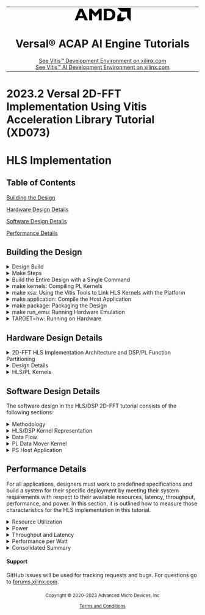 ﻿<table class="sphinxhide" width="100%">
 <tr width="100%">
    <td align="center"><img src="https://raw.githubusercontent.com/Xilinx/Image-Collateral/main/xilinx-logo.png" width="30%"/><h1>Versal® ACAP AI Engine Tutorials</h1>
    <a href="https://www.xilinx.com/products/design-tools/vitis.html">See Vitis™ Development Environment on xilinx.com</br></a>
    <a href="https://www.xilinx.com/products/design-tools/vitis/vitis-ai.html">See Vitis™ AI Development Environment on xilinx.com</a>
    </td>
 </tr>
</table>

# 2023.2 Versal 2D-FFT Implementation Using Vitis Acceleration Library Tutorial (XD073)

# HLS Implementation

## Table of Contents

[Building the Design](#Building-the-Design)

[Hardware Design Details](#Hardware-Design-Details)

[Software Design Details](#Software-Design-Details)

[Performance Details](#Performance-Details)

## Building the Design

<details>
<summary>Design Build</summary>

### Design Build

In this section, you build and run the 2D-FFT design using the HLS/DSP implementation. You compile and integrate the HLS/DSP design into a larger system design (including the PL kernels and PS host application).

At the end of this section, the design flow generates a new directory (called `build/`). Underneath are subdirectories named `(cint16_dsns-cfloat_dsns)/fft2d_$(MAT_ROWS)x$(MAT_COLS)/x$(FFT_2D_INSTS)/`, depending on the value of the datatype `${FFT_2D_DT}`, the values of the matrix dimensions (`${MAT_ROWS}`, `${MAT_COLS}`) and the number of instances (`$(FFT_2D_INSTS)`) chosen in the build. Each subdirectory contains the `hw_emu/` and/or `hw/` subfolders. These subfolders contain a host app executable and the builds targeted to `hw` or `hw_emu`, respectively. The `hw_emu/` subfolder contains the build for the hardware emulation. The `hw/` subfolder contains the build for a hardware run on a VCK190 board.

</details>

<details>
<summary>Make Steps</summary> 
	
### Make Steps

To run the following `make` steps (for example, `make kernels`, `make xsa`, and so on), you must be in the `HLS/` folder. The following options can be specified in the `make` steps. Instructions for how to apply them are provided later in this section.

`TARGET:` This option can be set to `hw` or `hw_emu` to build the design in the hardware or hardware emulation flow. The default is `hw_emu`.

`FFT_2D_INSTS:` This option can be set to 1, 5, or 10 to build the design with the number of kernel instances. The default is `1`.

`ITER_CNT:` The number of iterations the design is run. The default is `16`.

`FFT_2D_PT:` FFT 2D point. Permissible values are `64`, `128`, `256`, `512`, and `2048`.

`FFT_2D_DT`: FFT 2D Datatype. Permissible values are `0` and `1` for the cint16 and cfloat datatypes.

`MAT_ROWS x MAT_COLS:` Dimensions of the matrix (number of rows in the input matrix x number of cols in the input matrix). Permissible values are `32x64`, `64x128`, `128x256`, `256x512`, and `1024x2048`. The default is `1024x2048`. Automatically configured as `FFT_2D_PT/2, FFT_2D_PT`.

`EN_TRACE:` Flag to enable trace profiling. The default is `0` (disabled). `0` is disabled, and `1` is enabled.

The Makefile uses the following directory references:

```
## Relative fft_2d directory
RELATIVE_PROJECT_DIR := ./

## Absolute fft_2d directory = <user path>/Tutorials/AI_Engine/fft_2d
PROJECT_REPO := $(shell readlink -f $(RELATIVE_PROJECT_DIR))

DESIGN_REPO  := $(PROJECT_REPO)/design
HOST_APP_SRC := $(DESIGN_REPO)/host_app_src
PL_SRC_REPO  := $(DESIGN_REPO)/pl_src
DIRECTIVES_REPO        := $(DESIGN_REPO)/directives
SYSTEM_CONFIGS_REPO    := $(DESIGN_REPO)/system_configs
PROFILING_CONFIGS_REPO := $(DESIGN_REPO)/profiling_configs
EXEC_SCRIPTS_REPO      := $(DESIGN_REPO)/exec_scripts
VIVADO_METRICS_SCRIPTS_REPO := $(DESIGN_REPO)/vivado_metrics_scripts

BASE_BLD_DIR     := $(PROJECT_REPO)/build
FFT_2D_DT_DIR    := $(BASE_BLD_DIR)/cint16_dsns
FFTPT_BLD_DIR    := $(FFT_2D_DT_DIR)/fft2d_$(MAT_ROWS)x$(MAT_COLS)
INSTS_BLD_DIR    := $(FFTPT_BLD_DIR)/x$(FFT_2D_INSTS)
BUILD_TARGET_DIR := $(INSTS_BLD_DIR)/$(TARGET)
WORK_DIR         := Work

REPORTS_REPO := $(PROJECT_REPO)/reports_dir
BLD_REPORTS_DIR := $(REPORTS_REPO)/$(FFT_2D_DT_DIR_VAL)/fft2d_$(MAT_ROWS)x$(MAT_COLS)/x$(FFT_2D_INSTS)

EMBEDDED_PACKAGE_OUT := $(BUILD_TARGET_DIR)/package
EMBEDDED_EXEC_SCRIPT := run_script.sh
```

</details>

<details>
<summary>Build the Entire Design with a Single Command</summary>

### Build the Entire Design with a Single Command

If you are already familiar with the HLS and AMD Vitis&trade; kernel compilation flows, you can build the entire design for each case of `FFT_2D_INSTS` with one command:

```bash
make run ( default hardware emulation, cint16 datatype, 1 instance, iterations=16, matrix dimentions rows=1024 and columns=2048, no trace-profiling )
```

or 

```bash
make run TARGET=hw FFT_2D_DT=0 FFT_2D_INSTS=5 ITER_CNT=16 EN_TRACE=1 FFT_2D_PT=64 (hardware, 5 instances, 16 iterations, enable trace profiling, matrix dimentions rows=32 and columns=64 )
```

This command runs the `make kernels`, `make xsa`, `make application`, `make package`, and `make run_emu` steps for hardware emulation or to run on hardware (VCK190 board) depending on the `TARGET` you specify. The settings also apply to individual make steps listed as follows.

Each `make` step to build the design is specified in the following sections. These sections also detail the options used and the location of input and output files in each case. The generated files for each `FFT_2D_INSTS` are placed under an individual directory: `$(BUILD_TARGET_DIR)/`.

</details>

<details>
<summary>make kernels: Compiling PL Kernels</summary>
 
### make kernels: Compile PL Kernels

In this step, the Vitis compiler takes any V++ kernels (RTL or HLS C) in the PL region of the target platform (`xilinx_vck190_base_202320_1`) and the HLS kernels and compiles them into their respective XO files. The following commands compile the kernels ( `TARGET=hw_emu`, `FFT_2D_INSTS=1`, `ITER_CNT=16`, `FFT_2D_DT=0`, and `FFT_2D_PT=2048`).

```
make kernels
```

The expanded command is as follows (for `fft_2d`):

```
mkdir -p $(BUILD_TARGET_DIR); \

cd $(BUILD_TARGET_DIR); \

v++ --target hw_emu --hls.pre_tcl $$(DIRECTIVES_REPO)/hls_pre.tcl \
   --hls.clock 500000000:fft_2d -D MAT_ROWS=1024 -D MAT_COLS=2048 -D FFT_2D_DT=0 \
   --platform xilinx_vck190_base_202320_1 --save-temps --temp_dir $(BUILD_TARGET_DIR)/_x \
   --verbose -g -c -k fft_2d $(DESIGN_REPO)/pl_src/fft_2d.cpp -o $(BUILD_TARGET_DIR)/fft_2d.hw_emu.xo
```

For `dma_hls`:

```
mkdir -p $(BUILD_TARGET_DIR); \

cd $(BUILD_TARGET_DIR); \

v++ --target hw_emu --hls.clock 250000000:dma_hls --platform xilinx_vck190_base_202320_1 \
   --save-temps --temp_dir $(BUILD_TARGET_DIR)/_x --verbose -g -c -k dma_hls -D FFT_2D_DT=0 \
   $(DESIGN_REPO)/pl_src/dma_hls.cpp -o $(BUILD_TARGET_DIR)/dma_hls.hw_emu.xo
```

See [this page](https://docs.amd.com/r/en-US/ug1393-vitis-application-acceleration/v-Command) for a detailed description of all Vitis compiler switches. The following table provides a summary of the switches used.


|Switch|Description|
|  ---  |  ---  |
|--target \| -t [hw\|hw_emu]|Specifies the build target.|
|--hls.pre_tcl \<arg\>|Specifies a Tcl file containing Tcl commands for `vitis_hls` to source before running `csynth_design`. See [this page](https://docs.amd.com/r/en-US/ug1393-vitis-application-acceleration/hls-Options) for details about HLS options.|
|--platform \| -f|Specifies the name of a supported acceleration platform as specified by the $PLATFORM_REPO_PATHS environment variable or the full path to the platform XPFM file.|
|--save-temps \| -s|Directs the Vitis compiler command to save intermediate files/directories created during the compilation and link process. Use the `--temp_dir` option to specify a location to write the intermediate files.|
|--temp_dir <string>|This allows you to manage the location where the tool writes temporary files created during the build process. The Vitis compiler writes the temporary results and removes them unless the `--save-temps` option is also specified.|
|--verbose|Display verbose/debug information.|
|--compile \| -c|Required for compilation to generate XO files from kernel source files.|
|--kernel \<arg\>\|-k \<arg\>|Compile only the specified kernel from the input file. Only one -k option is allowed per Vitis compiler command.|
|-D \| --define  \<Macro Name\>=\<value\>|Defines Macros for the compiler.|
|--output \| -o|Specifies the name of the output file generated by the V++ command. The DMA HLS kernels output should be XO.|

|Input|Description|
|  ---  |  ---  |
|$(PL_SRC_REPO)/fft_2d.cpp|Defines the fft_2d PL kernel.|
|$(PL_SRC_REPO)/dma_hls.cpp|Defines the data mover PL kernel.|

|Output|Description|
|  ---  |  ---  |
|$(BUILD_TARGET_DIR)/dma_hls.hw_emu.xo|The data mover kernel object file.|

</details>

<details>
<summary>make xsa: Using the Vitis Tools to Link HLS Kernels with the Platform</summary>
 
### make xsa: Using the Vitis Tools to Link HLS Kernels with the Platform

After the HLS kernels have been compiled, you can use the Vitis compiler to link them with the platform to generate an XSA file.

The Vitis tools allow you to integrate the HLS kernels into an existing extensible platform. This is an automated step from a software developer perspective where the platform chosen is provided by the hardware designer (or you can opt to use one of the many extensible base platforms provided by Xilinx and the Vitis tools build the hardware design and integrate the HLS kernels into the design).
 
To test this feature in this tutorial, use the base VCK190 platform to build the design.
 
The command to run this step is shown as follows (default `FFT_2D_DT=0`, `TARGET=hw_emu`, `FFT_2D_INSTS=1`, `ITER_CNT=8`, `EN_TRACE=0`, `FFT_2D_PT=2048`):

```
make xsa
``` 

The expanded command is as follows:

```
cd $(BUILD_TARGET_DIR);	\

v++ -l --platform xilinx_vck190_base_202320_1 --save-temps --temp_dir $(BUILD_TARGET_DIR)/_x \
   --verbose -g --clock.freqHz 500000000:fft_2d_0 --clock.freqHz 250000000:dma_hls_0 --clock.defaultTolerance 0.001 \
   --advanced.param compiler.userPostSysLinkOverlayTcl=$(DIRECTIVES_REPO)/cdc_async.tcl \
   --config $(SYSTEM_CONFIGS_REPO)/x1.cfg --vivado.prop fileset.sim_1.xsim.simulate.log_all_signals=true \
   --vivado.prop run.synth_1.{STEPS.SYNTH_DESIGN.ARGS.CONTROL_SET_OPT_THRESHOLD}={16} \
   --vivado.prop run.impl_1.{strategy}={Performance_NetDelay_low} \
   --vivado.prop run.impl_1.{STEPS.OPT_DESIGN.ARGS.DIRECTIVE}={Explore} \
   -t hw_emu -o $(BUILD_TARGET_DIR)/vck190_hls_fft_2d.hw_emu.xsa $(BUILD_TARGET_DIR)/fft_2d.hw_emu.xo \
   $(BUILD_TARGET_DIR)/dma_hls.hw_emu.xo
```

The above `vivado.prop` settings are for every variation except for the 10-instance variation for 256 x 512 and 1024 x 2048. The settings for these dimensions are given in the following examples.

For the 256 x 512 10-instance design:

```
   --vivado.prop run.synth_1.{STEPS.SYNTH_DESIGN.ARGS.CONTROL_SET_OPT_THRESHOLD}={16}
   --vivado.prop run.impl_1.{strategy}={Performance_HighUtilSLRs}
   --vivado.prop run.impl_1.{STEPS.OPT_DESIGN.ARGS.DIRECTIVE}={Explore}
   --vivado.prop run.impl_1.{STEPS.PHYS_OPT_DESIGN.ARGS.DIRECTIVE}={AggressiveExplore}
   --vivado.prop run.impl_1.{STEPS.ROUTE_DESIGN.ARGS.DIRECTIVE}={AggressiveExplore}
```

For the 1024 x 2048 10-instance design:

```
   --vivado.prop run.synth_1.{STEPS.SYNTH_DESIGN.ARGS.CONTROL_SET_OPT_THRESHOLD}={16}
   --vivado.prop run.impl_1.{strategy}={Performance_HighUtilSLRs}
   --vivado.prop run.impl_1.{STEPS.OPT_DESIGN.ARGS.DIRECTIVE}={AddRemap}
```

If `EN_TRACE` is enabled, the following Vitis compiler flags are also set:

```
   --profile.data dma_hls:all:all or profile.data dma_hls:all:strmInp_from_colwiseFFT (for higher instances) \
   --profile.trace_memory DDR
```
For higher values of `FFT_2D_INSTS`, only the `strmInp_from_colwiseFFT` port is profiled to avoid too much data.

See [this page](https://docs.amd.com/r/en-US/ug1393-vitis-application-acceleration/Linking-the-System) for a detailed description of Vitis linking options. The following table provides a summary of the switches used.

|Switch|Description|
|  ---  |  ---  |
|--platform \| -f|Specifies the name of a supported acceleration platform as specified by the $PLATFORM_REPO_PATHS environment variable or the full path to the platform XPFM file.|
|--save-temps \| -s|Directs the V++ command to save intermediate files/directories created during the compilation and link process. Use the `--temp_dir` option to specify a location to write the intermediate files to.|
|--temp_dir <string>|This allows you to manage the location where the tool writes temporary files created during the build process. The temporary results are written by the Vitis compiler, and then removed, unless the `--save-temps` option is also specified.|
|--verbose|Display verbose/debug information.|
|--output \| -o|Specifies the name of the output file generated by the V++ command. In this design the outputs of the HLS/DSP kernels with their interfacing with the PL kernels are in XO files.|
|--vivado.prop \<arg\>|Specifies properties for the AMD Vivado&trade; Design Suite to be used during synthesis and implementation of the FPGA binary (xsa). See [this page](https://docs.amd.com/r/en-US/ug1393-vitis-application-acceleration/vivado-Options) for detailed Vivado options.|
|--profile.data [<kernel_name>\|all]:[<cu_name>\|all]:[<interface_name>\|all]\(:[counters\|all]\)|Enables monitoring of data ports through the monitor IPs. This option needs to be specified during linking. See [this page](https://docs.amd.com/r/en-US/ug1393-vitis-application-acceleration/profile-Options) for detailed profiling options.|
|--profile.trace_memory \<FIFO\>:\<size\>\|\<MEMORY\>[\<n\>]|When building the hardware target \(-t=hw\), use this option to specify the type and amount of memory to use for capturing trace data. See [this page](https://docs.amd.com/r/en-US/ug1393-vitis-application-acceleration/profile-Options) for detailed profiling options.|
|--config <config_file>|Specifies a configuration file containing V++ switches.|

The information to tell the linker how to connect the HLS/DSP and PL kernels together is described in a configuration file, `system_configs/x$(FFT_2D_INSTS).cfg`. The file describes the overall connection scheme of the system.

```
[connectivity]
nk=fft_2d:1:fft_2d_0
nk=dma_hls:1:dma_hls_0

#Connections For FFT-2D Insts 0...
stream_connect=dma_hls_0.strmOut_to_rowiseFFT:fft_2d_0.strmFFTrows_inp
stream_connect=fft_2d_0.strmFFTrows_out:dma_hls_0.strmInp_from_rowiseFFT
stream_connect=dma_hls_0.strmOut_to_colwiseFFT:fft_2d_0.strmFFTcols_inp
stream_connect=fft_2d_0.strmFFTcols_out:dma_hls_0.strmInp_from_colwiseFFT

[advanced]
## Disable Profiling in hw_emu so that it is faster...
param=hw_emu.enableProfiling=false

## Export the xsa of the design..
param=compiler.addOutputTypes=hw_export
```

See [this page](https://docs.amd.com/r/en-US/ug1393-vitis-application-acceleration/Vitis-Compiler-Configuration-File) for a detailed description of the Vitis compiler configuration file. A summary of the configuration options used is provided in the following table.


|Switch|Comment|
|  ---  |  ---  |
|--connectivity.nk|Number of kernels. `dma_hls:1:dma_hls_0` means that the Vitis compiler should instantiate one dma_hls kernel and name the instance `dma_hls_0`.|
|--connectivity.stream_connect|How the kernels connect to IPs, platforms, or other kernels. The elaborates the streaming port connections like. `dma_hls_0.strmOut_to_rowiseFFT:fft_2d_0.strmFFTrows_inp` means that the Vitis compiler should connect the port `strmOut_to_rowiseFFT` of `dma_hls_0` HLS kernel to the `strmFFTrows_inp` of the `fft_2d_0` HLS kernel.|
|param=compiler.addOutputTypes=hw_export| This option tells the Vitis compiler that besides creating an XSA file, it also outputs an XSA file which is needed to create a post-Vivado fixed platform for Vitis software development.|

The Vitis compiler calls the AMD Vivado&trade; IP integrator under the hood to build the design. The platform and kernels are input to the Vivado Design Suite, which produces a simulation XSA or an XSA after running place and route on the design. The point at which the XSA is produced from Vivado depends on the `-target` option set on the Vitis compiler command line.

You can now view the Vivado project, which is located in the `$(BUILD_TARGET_DIR)/_x/link/vivado/vpl/prj` directory. You have now generated the XSA file, `$(BUILD_TARGET_DIR)/vck190_hls_fft_2d.hw_emu.xsa`, that is used to execute your design on the platform.


</details>

<details>
<summary>make application: Compile the Host Application</summary>

### make application: Compile the Host Application

You can compile the host application by following the typical cross-compilation flow for the Cortex A72 processor. To build the application, run the following command (default `FFT_2D_INSTS=1`, `ITER_CNT=16`, `FFT_2D_DT=0` and `FFT_2D_PT=2048`):

```
make application
```
or

```
cd $(BUILD_TARGET_DIR);	\

aarch64-xilinx-linux-g++ -mcpu=cortex-a72.cortex-a53 -march=armv8-a+crc -fstack-protector-strong \
   -D_FORTIFY_SOURCE=2 -Wformat -Wformat-security -Werror=format-security --sysroot=$(SDKTARGETSYSROOT) -O -c \
   -std=c++14 -D__linux__ -DFFT2D_INSTS=10 -DITER_CNT=16 -DMAT_ROWS=1024 -DMAT_COLS=2048 -DFFT_2D_DT=0 \
   -I$(SDKTARGETSYSROOT)/usr/include/xrt -I$(SDKTARGETSYSROOT)/usr/include -I$(SDKTARGETSYSROOT)/usr/lib \
   -I$(HOST_APP_SRC) $(HOT_APP_SRC)/fft_2d_hls_app.cpp -o $(BUILD_TARGET_DIR)/fft_2d_hls_app.o \
   -L$(SDKTARGETSYSROOT)/lib -lxrt_coreutil

aarch64-xilinx-linux-g++  -mcpu=cortex-a72.cortex-a53 -march=armv8-a+crc -fstack-protector-strong \
   -D_FORTIFY_SOURCE=2 -Wformat -Wformat-security -Werror=format-security --sysroot=$(SDKTARGETSYSROOT) \
   $(BUILD_TARGET_DIR)/fft_2d_hls_app.o -L$(SDKTARGETSYSROOT)/usr/lib -lxrt_coreutil \
   -o $(BUILD_TARGET_DIR)/fft_2d_hls_xrt.elf
```


See [this page](https://xilinx.github.io/XRT/2023.2/html/index.html) for XRT documentation. See [this page]((https://docs.amd.com/r/en-US/ug1393-vitis-application-acceleration/Best-Practices-for-Host-Programming) for details of host application programming.


|Switch|Description|
|  ---  |  ---  |
|-O \| Optimize.| Optimizing compilation takes somewhat more time, and a lot more memory for a large function. With -O, the compiler tries to reduce code size and execution time, without performing any optimizations that can take a great deal of compilation time.|
|-D__linux__|
|-DXAIE_DEBUG|Enable debug interface capabilities where certain core status, event status, or stack trace can be dumped out.|
|-D\<Pre-processor Macro String\>=\<value\>|Pass Pre-processor Macro definitions to the cross-compiler.|
|-I \<dir\>|Add the directory `dir` to the list of directories to be searched for header files.|
|-o \<file\>|Place output in file `<file>`. This applies regardless of the output being produced, whether it be an executable file, an object file, an assembler file or preprocessed C code.|
|--sysroot=\<dir\>|Use `dir` as the logical root directory for headers and libraries. For example, if the compiler would normally search for headers in `/usr/include` and libraries in `/usr/lib`, it instead searches `dir/usr/include` and `dir/usr/lib`. This is automatically set by the `env_setup.sh` script|
|-l\<library\>|Search the library named `library` when linking. The 2D-FFT tutorial requires `adf_api_xrt` and `xrt_coreutil` libraries.|
|-L \<dir\>|Add directory `<dir>` to the list of directories to be searched for -l.|

The following is a description of the input sources compiled by the cross-compiler compiler command. 

|Inputs Sources|Description|
|  ---  |  ---  |
|$(HOST_APP_SRC)/fft_2d_hls_app.cpp|Source application file for the `fft_2d_hls_xrt.elf` that runs on an A72 processor.|

The following is a description of the output objects that results from executing the cross-compiler command with the previous inputs and options.

|Output Objects|Description|
|  ---  |  ---  |
|$(BUILD_TARGET_DIR)/fft_2d_hls_xrt.elf|The executable that runs on an A72 processor.|

</details>

<details>
<summary>make package: Packaging the Design</summary> 
 
### make package: Packaging the Design

With the HLS/DSP outputs created, and the new platform, you can now generate the programmable device image (PDI) and a package to be used on an SD card. The PDI contains all the executables, bitstreams, and device configurations. The packaged SD card directory contains everything to boot Linux, the generated applications, and the XCLBIN.

The command to run this step is as follows (default `TARGET=hw_emu`, `EN_TRACE=0`, `FFT_2D_INSTS=1`, `FFT_2D_DT=0` and  `FFT_2D_PT=2048`):

```
make package
``` 

or 

```
cp $(PROJECT_REPO)/run_script.sh $(BUILD_TARGET_DIR)/
cd $(BUILD_TARGET_DIR);	\

v++ -p -t hw --save-temps --temp_dir $(BUILD_TARGET_DIR)/_x -f xilinx_vck190_base_202320_1 \
   --package.rootfs $(XLNX_VERSAL)/rootfs.ext4 --package.kernel_image $(XLNX_VERSAL)/Image --package.boot_mode=sd \
   --package.out_dir $(BUILD_TARGET_DIR)/package --package.image_format=ext4 --package.sd_file $(BUILD_TARGET_DIR)/fft_2d_hls_xrt.elf \
   $(BUILD_TARGET_DIR)/vck190_hls_fft_2d.hw.xsa
```

If `EN_TRACE` is enabled, the following Vitis compiler flags are also set:

```
   --package.sd_file $(PROFILING_CONFIGS_REPO)/xrt.ini
```

If the `XRT_ROOT` is set, the following Vitis compiler flags are also set:

```
   --package.sd_dir $(XRT_ROOT)
```

See [this page](https://docs.amd.com/r/en-US/ug1076-ai-engine-environment/Packaging) for more details about packaging the system.


|Switch|Description|
|  ---  |  ---  |
|--target \| -t [hw\|hw_emu]|Specifies the build target.|
|--package \| -p|Packages the final product at the end of the Vitis compile and link build process.|
|--package.rootfs \<arg\>|Where \<arg\> specifies the absolute or relative path to a processed Linux root file system file. The platform RootFS file is available for download from xilinx.com. Refer to the [Vitis Software Platform Installation](https://docs.amd.com/r/en-US/ug1393-vitis-application-acceleration/Installation) for more information.|
|--package.kernel_image \<arg\>|Where \<arg\> specifies the absolute or relative path to a Linux kernel image file. Overrides the existing image available in the platform. The platform image file is available for download from xilinx.com. Refer to the [Vitis Software Platform Installation](https://docs.amd.com/r/en-US/ug1393-vitis-application-acceleration/Installation) for more information.|
|--package.boot_mode \<arg\>|Where \<arg\> specifies <ospi\|qspi\|sd> Boot mode used for running the application in emulation or on hardware.|
|--package.image_format|Where \<arg\> specifies \<ext4\|fat32\> output image file format. `ext4` is the Linux file system and `fat32` is the Windows file system.|
|--package.sd_file|Where \<arg\> specifies an ELF or other data file to package into the `sd_card` directory/image. This option can be used repeatedly to specify multiple files to add to the `sd_card`.|

|Inputs Sources|Description|
|  ---  |  ---  |
|$(XRT_ROOT)|The PS host application needs the XRT headers in this folder to execute. Set in the `env_setup.sh`.|
|$(XLNX_VERSAL)/rootfs.ext4|The root filesystem file for PetaLinux.|
$(XLNX_VERSAL)/Image|The pre-built PetaLinux image the processor boots from.|
|$(BUILD_TARGET_DIR)/fft_2d_hls_xrt.elf|The PS host application executable created in the `make application` step.|
|$(BUILD_TARGET_DIR)/vck190_hls_fft_2d.hw_emu.xsa|The XSA file created in the `make xsa` step.|

The output of the V++ Package step is the package directory that contains the contents to run hardware emulation. 

|Output Objects|Description|
|  ---  |  ---  |
|$(BUILD_TARGET_DIR)/package|The hardware emulation package that contains the boot file, hardware emulation launch script, the PLM and PMC boot files, the PMC and QEMU command argument specification files, and the Vivado simulation folder.|

</details>

<details>
<summary>make run_emu: Running Hardware Emulation</summary>

### make run_emu: Running Hardware Emulation

After packaging, everything is set to run hardware emulation. To run emulation, use the following command (default `TARGET=hw_emu`):

```
make run_emu 
```

or

```
###########################################################################
Hardware Emulation Goto:
$(BUILD_TARGET_DIR)/package

and do:
./launch_hw_emu.sh or ./launch_hw_emu.sh -g (for waveform viewer)...

```
When hardware emulation is launched, you see the QEMU simulator load. Wait for the autoboot countdown to go to zero. After a few minutes, the root Linux prompt comes up:

```bash
root@versal-rootfs-common-2023_2:~#
```

After the root prompt comes up, run the following commands to run the design:  

```
mount /dev/mmcblk0p1 /mnt
cd /mnt
./fft_2d_hls_xrt.elf a.xclbin
```

The `fft_2d_aie_xrt.elf` executes. After a few minutes, you should see the output with `TEST PASSED` on the console. When this is shown, run the following keyboard command to exit the QEMU instance:

```
#To exit QEMU Simulation
Press Ctrl+A, let go of the keyboard, and then press x 
```

To run with waveform, do the following:

```
cd $(BUILD_TARGET_DIR)/package
./launch_hw_emu.sh -g
```
The XSIM Waveform Viewer is launched. Drag and drop the signals into the viewer and click **Play** to start the emulation. Return to the terminal and wait for the Linux prompt to appear. In the XSIM Waveform Viewer, you see the signals you added to the waveform adjusting over the execution of the design. When done, hit the pause button and close the window to end the emulation.

The following figure shows a waveform view of the 32x64 - 1x design.

![Image of 2D-FFT HLS HW_EMU run Waveform View For 32x64-1x Design](images/fft_2d_hls_hw_emu_waveform_view_32x64_x1.PNG)

</details>

<details>
<summary>TARGET=hw: Running on Hardware</summary>

### Running on Hardware

To run the design in hardware, rerun the following `make` steps with `TARGET=hw` and other applicable options (see the preceding `make` steps previouly specified).

```
make kernels TARGET=hw
make xsa TARGET=hw 
make package TARGET=hw 
```

These commands create a `$(BUILD_TARGET_DIR)` folder with the kernels, XSA, and `package` for a hardware run.

Run the following step to set up the execution file, generated images, and base images (`$(BUILD_TARGET_DIR)/package/sd_card` and `$(BUILD_TARGET_DIR)/package/sd_card.img`).

```
make run_emu TARGET=hw 
```

These commands create a `build/hw` folder with the kernels, XSA, and `package` for a hardware run. Follow steps 1-9 to run the `fft_2d_hls_xrt.elf` executable on your VCK190 board. 

**Step 1.** Ensure your board is powered off. 

**Step 2.** Use an SD card writer (such as balenaEtcher) to flash the `sd_card.img` file to an SD card. 

**Step 3.** Plug the flashed SD card into the top slot of the VCK190 board. 

**Step 4.** Set the switch (`SW1 Mode\[3:0\]=1110 = OFF OFF OFF ON`).

**Step 5.** Connect your computer to the VCK190 board using the USB cable included with the board. 

**Step 6.** Open a TeraTerm terminal and select the correct COM port. Set the port settings to the following: 

```
Port: <COMMXX>
Speed: 115200
Data: 8 bit
Parity: none
Stop Bits: 1 bit
Flow control: none
Transmit delay: 0 msec/char 0 msec/line
```

**Step 7.** Power on the board.

**Step 8.** Wait until you see the `root@versal-rootfs-common-2023.2` Linux command prompt. Press enter a few times to get past any `xinit` errors. 

**Step 9.** Run the following commands in the TeraTerm terminal: 

```
cd /mnt/sd-mmcblk0p1
./init.sh
./fft_2d_hls_xrt.elf a.xclbin
```

</details>


## Hardware Design Details


<details>
<summary>2D-FFT HLS Implementation Architecture and DSP/PL Function Partitioning</summary>
	
### 2D-FFT HLS Implementation Architecture and DSP/PL Function Partitioning

The following figure shows a high-level block diagram of the design. The test harness consists of the HLS FFT kernels using DSP Engines and the data mover HLS kernels (`dma_hls`). In this setup, there is an AXI4-Stream interface between the data mover kernels and DSP Engines, with a data width of 128-bits. The data mover kernel runs at 250 MHz, and the HLS/DSP kernel runs at 500 MHz.

The data mover is a PL-based data generator and checker. It generates impulse input and checks the output of the row-wise FFT core for its response. It then generates the transposed pattern of the row-wise FFT output, feeds that to the col-wise FFT core, and checks its output.

![Image of 2D-FFT HLS Implementation Architecture](images/fft_2d_hls_block_diagram.PNG)

</details>

<details>
<summary>Design Details</summary>

### Design Details

The design in this tutorial starts with a base platform containing the control interface and processing system (CIPS), NoC, DSP, and the interfaces among them. The Vitis compiler linker step builds on the base platform by adding the PL/HLS kernels. To add the various functions in a system-level design, PL kernels are added to the base platform depending on the application (that is, the PL kernels present in each design might vary). In the design, the components are added by the Vitis compiler `-l` step (see [make XSA](#make-xsa-using-the-vitis-tools-to-link-hls-kernels-with-the-platform)) and include the following:

* `fft_2d` HLS/DSP kernel (`fft_2d.[hw|hw_emu].xo`)
* Data mover kernel (`dma_hls.[hw|hw_emu].xo`)
* Connections interfaces defined in the system configuration file

To see a schematic view of the design with the extended platform as shown in the following figure, open the following in Vivado:

`build/fft2d_$(MAT_ROWS)x$(MAT_COLS)/x$(FFT_2D_INSTS)/[hw|hw_emu]/_x/link/vivado/vpl/prj/prj.xpr`

![Image of 2D-FFT HLS 1x Vivado BD](images/fft_2d_hls_1x_vivado_bd.PNG)

In this design, the 2D FFT computation happens in two stages: the first compute across the row vectors (the `fft_rows` function in the `fft_2d` kernel), and the second stage is performed across the column vectors(`fft_cols` function in the `fft_2d` kernel). The input data is accessed linearly and streamed to the HLS/DSP kernels, which perform `MAT_COLS( default 2048 )` point FFT. The data coming out of the HLS/DSP kernels is streamed to a PL kernel, where it is checked against the expected pattern (the first row should be one, and the remaining should be 0). If there is a mismatch, it is recorded in the variable `stage0_errCnt`. The transposed pattern of the output of the row vectors is then linearly streamed into another HLS/DSP kernel which performs `MAT_ROWS( default 1024 )` point FFT. The output is streamed into the data mover kernel again and is checked against the expected pattern (all values should be 1). If there is a mismatch, it is stored in the variable `stage1_errCnt`. Finally, the sum of `stage0_errCnt` and `stage1_errCnt` is returned from the kernel, which is read in the host app to determine whether the test has passed or failed.

The system debugging and profiling IP (DPA) is added to the PL region of the device to capture HLS/DSP kernel's runtime trace data if the `EN_TRACE` option is enabled in the design. The `dma_hls` kernel operates at 250 MHz, and the HLS/DSP kernel operates at 500 MHz: unlike the AI Engine implementation, there is a clock domain crossing in the PL region in this design.

</details>

<details>
<summary>HLS/PL Kernels</summary>
	
### HLS/PL Kernels

The top-level HLS/DSP kernel, `fft_2d`, contains two sub-functions: `fft_rows` and `fft_cols`. Each sub-function contains the individual HLS/DSP kernels which perform `MAT_COLS` and `MAT_ROWS` point FFT, respectively.

The PL-based data movers consist of the `dma_hls` kernel, which generates impulse input and checks the output of each FFT stage for the expected pattern.

#### FFT_2D

* Internally comprises two functions: `fft_rows` and `fft_cols`. Both functions are concurrently scheduled.
* The data width is 128 bits at both input and output (I/O) AXI4-Stream interfaces.
* Working at 500 MHz.

#### DMA_HLS

* Internally comprises four loops (`mm2s0`, `s2mm0` , `mm2s1`, and `s2mm1`). `s2mm0` and `mm2s1` are sequenced one after the other and wrapped into the `dmaHls_rowsToCols`. `dmaHls_rowsToCols` and `s2mm1` are concurrently scheduled.
* The data width is 128 bits at both the AXI4-Stream I/O side.
* Working at 250 MHz.

</details>

## Software Design Details

The software design in the HLS/DSP 2D-FFT tutorial consists of the following sections:

<details>
<summary>Methodology</summary>

### Methodology

The following figure elaborates on the HLS implementation using DSP Engines methodology.

![Image of 2D-FFT HLS Implementation Methodology](images/fft_2d_hls_block_diagram_methodology.PNG)

#### DSP

##### Concurrent Scheduling

Concurrent scheduling is required so that each function runs independently and the execution of one function does not block the other. Both DSP/HLS subfunctions, `fft_rows` and `fft_cols`, are configured independently of one other, with concurrent scheduling achieved using `#pragma HLS DATAFLOW`.

```
...
#pragma HLS DATAFLOW

ITER_LOOP_FFT_ROWS:for(int i = 0; i < iterCnt; ++i) {
   fft_rows(strmFFTrows_inp, strmFFTrows_out);
}

ITER_LOOP_FFT_COLS:for(int i = 0; i < iterCnt; ++i) {
   fft_cols(strmFFTcols_inp, strmFFTcols_out);
}
...
```

##### Subfunctions are Pipelined and Set Up in DATAFLOW

Pipelining reduces the initiation interval (II) for a function or loop by allowing the concurrent execution of operations. The default type of pipeline is defined by the `config_compile -pipeline_style` command but can be overridden in the [PIPELINE pragma](https://docs.amd.com/r/en-US/ug1399-vitis-hls/pragma-HLS-pipeline) or directive.

The [DATAFLOW pragma](https://docs.amd.com/r/en-US/ug1399-vitis-hls/pragma-HLS-dataflow) enables task-level pipelining as described in [Control Driven Task Level Parallelism: Dataflow Optimization](https://docs.amd.com/r/en-US/ug1399-vitis-hls/Control-driven-Task-level-Parallelism), allowing functions and loops to overlap in their operation, increasing the concurrency of the RTL implementation and the overall throughput of the design.

All operations are performed sequentially in a C description. Without directives that limit resources (such as pragma HLS allocation), the Vitis HLS tool seeks to minimize latency and improve concurrency. However, data dependencies can limit this. For example, functions or loops that access arrays must finish all read/write accesses to the arrays before they are complete. This prevents the next function or loop that consumes the data from starting the operation. The DATAFLOW optimization enables the operations in a function or loop to start operation before the previous function or loop completes all its operations.

The `fft_rows` function performs the `MAT_COLS` point FFT and runs for the `MAT_ROWS` number of iterations (and vice versa for the `fft_cols` function). Each loop within these functions is pipelined with `II=1` and is called under `DATAFLOW`. The following code snippet shows the `fft_rows` functions as an example:

```
...
LOOP_FFT_ROWS:for(int i = 0; i < MAT_ROWS; ++i) {

   #pragma HLS DATAFLOW

   readIn_row(strm_inp, in);  // Pipelined with II=1 inside...
   
   fftRow(directionStub, in, out, &ovfloStub);

   writeOut_row(strm_out, out);  // Pipelined with II=1 inside...
}
...
```

Pipelining reduces the execution latency. Moreover, establishing dataflow within the sub-functions reduces all overhead latency in terms of reading/writing input and output respectively; see the following figure.

![Image of FFT_2D Synthesis Report](images/fft_2d_hls_synth_rpt_view.PNG)

##### Vitis HLS Scheduling and Dataflow View For FFT_2D

The following figure shows the scheduler view.

![Image of FFT_2D Scheduler View](images/fft_2d_hls_scheduler_view.PNG)

The following figure shows the dataflow view.

![Image of FFT_2D Dataflow View](images/fft_2d_hls_dataflow_view.PNG)

#### Data Mover

##### Data Generation/Checking and Sequencing

The data mover comprises four loops: `mm2s0`, `s2mm0`, `mm2s1`, and `s2mm1`. The `s2mm0` and `mm2s1` functions are wrapped into a single function, `dmaHls_rowsToCols`. Within that, the execution sequence, `s2mm0` is followed by `mm2s1`. The `s2mm0` and `s2mm1` functions check the row-wise and col-wise FFT output, respectively, against the expected golden output.

##### Concurrent Scheduling

Concurrent scheduling is required so that each function runs independently and the execution of one function is not blocking the other. The concurrent scheduling of the three functions `mm2s0`, `dmaHls_rowsToCols`, and `s2mm1` is achieved using `#pragma HLS DATAFLOW` as shown in the following example.

```
#pragma HLS DATAFLOW
...
LOOP_ITER_MM2S0:for(int i = 0; i < iterCnt; ++i)
{
   #pragma HLS loop_tripcount min=1 max=8
   
   mm2s0(strmOut_to_rowiseFFT, matSz);
}

LOOP_ITER_S2MM0_TO_MM2S1:for(int i = 0; i < iterCnt; ++i)
{
   #pragma HLS loop_tripcount min=1 max=8
   
   dmaHls_rowsToCols(strmInp_from_rowiseFFT, strmOut_to_colwiseFFT, \
                     matSz, rows, cols, stg0_errCnt, goldenVal);
}

LOOP_ITER_S2MM1:for(int i = 0; i < iterCnt; ++i)
{
   #pragma HLS loop_tripcount min=1 max=8
   
   s2mm1(strmInp_from_colwiseFFT, matSz, stg1_errCnt, goldenVal);
}
...
```

##### Vitis HLS Scheduling and Dataflow View for DMA_HLS

The following figure shows the scheduler view.

![Image of Datamover Scheduler View](images/dma_hls_scheduler_view.PNG)

The following figure shows the dataflow view.

![Image of Datamover Dataflow View](images/dma_hls_dataflow_view.PNG)

#### Streaming Interface Data Width

The streaming interface data width is kept as 128-bits to reduce read/write overhead while processing data.

#### Frequency Selection

In the HLS implementation, due to timing closure limitations, the `fft_2d` kernel is kept at 500 MHz and the data mover is kept at 250 MHz.

#### Timing Closure

For timing closure of the whole design, different implementation properties are used, as mentioned in the `make xsa` step above. These strategies are required because timing closure does not happen for the design if the default implementation settings are used.

For the purposes of achieving timing closure for the 256 x 512 point x10 and 1024 x 2048 point x10 designs, over 200 implementation strategies were used, out of which three met timing. Out of that, those with the least power were chosen as the implementation strategy in the `v++ -l / make xsa` step.

For more information about implementation strategies, see the _Vivado Implementation User Guide_ [UG904](https://docs.amd.com/r/en-US/ug904-vivado-implementation)

</details>

<details>
<summary>HLS/DSP Kernel Representation</summary>
	
### HLS/DSP Kernel Representation

An HLS/DSP kernel comprises the [Fast Fourier Transform LogiCORE IP](https://www.xilinx.com/products/intellectual-property/fft.html#overview) instantiated in the HLS kernel using the [HLS FFT library](https://docs.amd.com/r/en-US/ug1399-vitis-hls/FFT-IP-Library). Additionally, the kernel has the input and output wrappers for reading and writing data into and out of the FFT core. You can view the function call graph in the Vitis HLS GUI, as shown in the following figure.

![Image of 2D-FFT HLS Function Call Graph](images/fft_2d_hls_function_call_graph.PNG)

</details>

<details>
<summary>Data Flow</summary>
	
### Data Flow

This section describes the overall data flow of the 2D-FFT design using the HLS FFT library, which is compiled using the Vitis compiler. Refer to [C/C++ Kernels](https://docs.amd.com/r/en-US/ug1393-vitis-application-acceleration/Developing-PL-Kernels-using-C) for information.

The overall definition of the FFT-2D kernel is defined in `$(PL_SRC_REPO)/fft_2d.cpp`.

#### Define FFT Inputs

FFT core inputs must be defined in `$(PL_SRC_REPO)/fft_config.h`. Based on the matrix dimensions `MAT_ROWS` and `MAT_COLS` (derived from `FFT_2D_PT` in the Makefile and passed to the kernel through the `-D` option during Vitis compilation), all the FFT inputs (for the matrix dimensions) are defined as follows for the 32 x 64 point design:

```
#pragma once
...
   #define FFT_ROWS_NFFT_MAX       6
   #define FFT_ROWS_CONFIG_WIDTH   8
   #define FFT_ROWS_STAGES_BLK_RAM 0
   #define FFT_ROWS_SCALING        0
   
   #define FFT_COLS_NFFT_MAX       5
   #define FFT_COLS_CONFIG_WIDTH   8
   #define FFT_COLS_STAGES_BLK_RAM 0
   #define FFT_COLS_SCALING        0
...
```

#### Required Headers and Function Declarations

Include the required headers and function declarations. Declare input and output types.

```
   #if FFT_2D_DT == 0 // cint16 datatype
   
   // Configurable params...
   #define FFT_INPUT_WIDTH  16
   #define FFT_OUTPUT_WIDTH FFT_INPUT_WIDTH
   
   using namespace std;
   using namespace hls;
   
   typedef ap_fixed<FFT_INPUT_WIDTH,  1> data_in_t;
   typedef ap_fixed<FFT_OUTPUT_WIDTH, 1> data_out_t;
   
   typedef complex<data_in_t>  cmpxDataIn;
   typedef complex<data_out_t> cmpxDataOut;
   ...

#else //cfloat datatype
   
   // Configurable params...
   #define FFT_INPUT_WIDTH  32
   #define FFT_OUTPUT_WIDTH FFT_INPUT_WIDTH
   
   using namespace std;
   using namespace hls;
   
   typedef float data_in_t;
   typedef float data_out_t;
   
   typedef complex<data_in_t>  cmpxDataIn;
   typedef complex<data_out_t> cmpxDataOut;
   
```


#### FFT Core Config Structure

Define the FFT config structure used to instantiate the FFT LogiCORE IP in `$(PL_SRC_REPO)/fft_2d.h`, as follows for the `fft_rows` function:

```
...
   struct configRow : hls::ip_fft::params_t {
      static const unsigned ordering_opt = hls::ip_fft::natural_order;
      static const unsigned config_width = FFT_ROWS_CONFIG_WIDTH;
      static const unsigned max_nfft = FFT_ROWS_NFFT_MAX;
      static const unsigned stages_block_ram = FFT_ROWS_STAGES_BLK_RAM;
      static const unsigned input_width = FFT_INPUT_WIDTH;
      static const unsigned output_width = FFT_OUTPUT_WIDTH;
   };

   typedef hls::ip_fft::config_t<configRow> configRow_t;
   typedef hls::ip_fft::status_t<configRow> statusRow_t;
   ...
   
   struct configRow : hls::ip_fft::params_t {
      static const unsigned ordering_opt = hls::ip_fft::natural_order;
      static const unsigned config_width = FFT_ROWS_CONFIG_WIDTH;
      static const unsigned max_nfft = FFT_ROWS_NFFT_MAX;
      static const unsigned stages_block_ram = FFT_ROWS_STAGES_BLK_RAM;
      static const unsigned input_width = FFT_INPUT_WIDTH;
      static const unsigned output_width = FFT_OUTPUT_WIDTH;
      static const unsigned scaling_opt = hls::ip_fft::block_floating_point;
      static const unsigned phase_factor_width = 24;
   };

   typedef hls::ip_fft::config_t<configRow> configRow_t;
   typedef hls::ip_fft::status_t<configRow> statusRow_t;
...
```
#### Top Function

The function is declared in the `$(PL_SRC_REPO)/fft_2d.h` file, and is defined in `$(PL_SRC_REPO)/fft_2d.cpp` as follows:

```
void fft_2d(
      hls::stream<ap_axiu<128, 0, 0, 0>> &strmFFTrows_inp,
      hls::stream<ap_axiu<128, 0, 0, 0>> &strmFFTrows_out,
      hls::stream<ap_axiu<128, 0, 0, 0>> &strmFFTcols_inp,
      hls::stream<ap_axiu<128, 0, 0, 0>> &strmFFTcols_out,
      uint32_t iterCnt
     )
{
   #pragma HLS interface axis port=strmFFTrows_inp
   #pragma HLS interface axis port=strmFFTrows_out
   #pragma HLS interface axis port=strmFFTcols_inp
   #pragma HLS interface axis port=strmFFTcols_out
   
   #pragma HLS INTERFACE s_axilite port=iterCnt bundle=control
   #pragma HLS INTERFACE s_axilite port=return bundle=control
   
   #pragma HLS DATAFLOW
   
   ITER_LOOP_FFT_ROWS:for(int i = 0; i < iterCnt; ++i) {
      #pragma HLS loop_tripcount min=1 max=8
      //#pragma HLS DATAFLOW
      
      fft_rows(strmFFTrows_inp, strmFFTrows_out);
   }
   
   ITER_LOOP_FFT_COLS:for(int i = 0; i < iterCnt; ++i) {
      #pragma HLS loop_tripcount min=1 max=8
      //#pragma HLS DATAFLOW
      
      fft_cols(strmFFTcols_inp, strmFFTcols_out);
   }
}
```

#### Sub-Function Details

The `fft_rows` and `fft_cols` functions are similar in structure except for the configured FFT point and loop bounds for data reading and writing. As detailed in the following example, `fft_rows` reads the data, performs FFT, and writes out the data (`directionStub=1/0` means `FFT/IFFT`, and `ovfloStub` is returned when FFT is done and indicates whether overflow has happened):

```
void fft_rows(
      hls::stream<ap_axiu<128, 0, 0, 0>> &strm_inp,
      hls::stream<ap_axiu<128, 0, 0, 0>> &strm_out
     )
{
   LOOP_FFT_ROWS:for(int i = 0; i < MAT_ROWS; ++i) {
      #pragma HLS DATAFLOW
      #pragma HLS loop_tripcount min=32 max=1024
      
      #if FFT_2D_DT == 0 // cint16 datatype
         cmpxDataIn in[MAT_COLS];
         #pragma HLS STREAM variable=in depth=1024
         //#pragma HLS ARRAY_RESHAPE variable=in cyclic factor=4 dim=1
         
         cmpxDataOut out[MAT_COLS];
         #pragma HLS STREAM variable=out depth=1024
         //#pragma HLS ARRAY_RESHAPE variable=out cyclic factor=4 dim=1
      
      #else // cfloat datatype
         cmpxDataIn in[MAT_COLS] __attribute__((no_ctor));
         #pragma HLS STREAM variable=in depth=512
         //#pragma HLS ARRAY_RESHAPE variable=in cyclic factor=2 dim=1
         
         cmpxDataOut out[MAT_COLS] __attribute__((no_ctor));
         #pragma HLS STREAM variable=out depth=512
         //#pragma HLS ARRAY_RESHAPE variable=out cyclic factor=2 dim=1
      
      #endif
      
      bool directionStub = 1;
      
      #if FFT_2D_DT == 0 // cint16 datatype
         bool ovfloStub;
      #endif
      
      readIn_row(strm_inp, in);
      
      #if FFT_2D_DT == 0 // cint16 datatype
         fftRow(directionStub, in, out, &ovfloStub);
      
      #else // cfloat datatype
         fftRow(directionStub, in, out);
      
      #endif
      
      writeOut_row(strm_out, out);
   }
```
##### Reading Data

The `readIn_row` function reads data for the `fftRow` functions. It is defined in the following example:

```
void readIn_row(hls::stream<ap_axiu<128, 0, 0, 0>> &strm_inp,
                cmpxDataIn in[MAT_COLS]
               )
{
   #if FFT_2D_DT == 0 // cint16 datatype
      LOOP_FFT_ROW_READ_INP:for(int j = 0; j < MAT_COLS; j += 4) {
         #pragma HLS PIPELINE II=1
         #pragma HLS loop_tripcount min=16 max=512
         
         ap_axiu<128, 0, 0, 0> ap = strm_inp.read();
         ap.keep=-1;
         
         cmpxDataIn tmp_in;
         
         tmp_in.real().range(15, 0) = ap.data.range( 15,   0);
         tmp_in.imag().range(15, 0) = ap.data.range( 31,  16);
         in[j] = tmp_in;
         
         tmp_in.real().range(15, 0) = ap.data.range( 47,  32);
         tmp_in.imag().range(15, 0) = ap.data.range( 63,  48);
         in[j + 1] = tmp_in;
         
         tmp_in.real().range(15, 0) = ap.data.range( 79,  64);
         tmp_in.imag().range(15, 0) = ap.data.range( 95,  80);
         in[j + 2] = tmp_in;
         
         tmp_in.real().range(15, 0) = ap.data.range(111,  96);
         tmp_in.imag().range(15, 0) = ap.data.range(127, 112);
         in[j + 3] = tmp_in;
      }
   
   #else // cfloat datatype
      LOOP_FFT_ROW_READ_INP:for(int j = 0; j < MAT_COLS; j += 2) {
         #pragma HLS PIPELINE II=1
         #pragma HLS loop_tripcount min=32 max=1024
         
         ap_axiu<128, 0, 0, 0> ap = strm_inp.read();
         ap.keep=-1;
         
         cmpxDataIn tmp_in;
         AXI_DATA rowInp;
         
         rowInp.data[0] = ap.data.range( 63,  0);
         rowInp.data[1] = ap.data.range(127, 64);
         
         tmp_in.real(rowInp.fl_data[0]);
         tmp_in.imag(rowInp.fl_data[1]);
         in[j] = tmp_in;
         
         tmp_in.real(rowInp.fl_data[2]);
         tmp_in.imag(rowInp.fl_data[3]);
         in[j + 1] = tmp_in;
      }
   
   #endif
}
```

##### FFT Function

The `fftRow` function is defined in the following example:

```
#if FFT_2D_DT == 0 // cint16 datatype

   void fftRow(
         bool direction,
         cmpxDataIn   in[MAT_COLS],
         cmpxDataOut out[MAT_COLS],
         bool* ovflo)

#else // cfloat datatype

   void fftRow(
         bool direction,
         cmpxDataIn   in[MAT_COLS],
         cmpxDataOut out[MAT_COLS])

#endif
{
   #pragma HLS dataflow
   
   configRow_t fft_config;
   statusRow_t fft_status;
   
   cmpxDataOut inp_fft[MAT_COLS];
   #pragma HLS STREAM variable=inp_fft depth=2
   
   cmpxDataOut out_fft[MAT_COLS];
   #pragma HLS STREAM variable=out_fft depth=2
   
   fftRow_init(direction, &fft_config);
   
   // FFT IP
   //copyRow_inp(in, inp_fft);
   //hls::fft<configRow>(inp_fft, out_fft, &fft_status, &fft_config);
   //copyRow_out(out_fft, out);
   
   hls::fft<configRow>(in, out, &fft_status, &fft_config);
   
   #if FFT_2D_DT == 0 // cint16 datatype
      fftRow_status(&fft_status, ovflo);
   #endif
}
```

##### Writing Out Data

The `writeOut_row` function is defined in the following example. It is structurally similar to `readIn_row`.

```
void writeOut_row(hls::stream<ap_axiu<128, 0, 0, 0>> &strm_out,
                  cmpxDataOut out[MAT_COLS]
                 )
{
   #if FFT_2D_DT == 0 // cint16 datatype
      LOOP_FFT_ROW_WRITE_OUT:for(int j = 0; j < MAT_COLS; j += 4) {
         #pragma HLS PIPELINE II=1
         #pragma HLS loop_tripcount min=16 max=512
         ap_axiu<128, 0, 0, 0> ap;
         
         cmpxDataOut tmp;
         tmp = out[j];

         ap.data.range( 15,   0) = real(tmp).range(15, 0);
         ap.data.range( 31,  16) = imag(tmp).range(15, 0);

         tmp = out[j+1];

         ap.data.range( 47,  32) = real(tmp).range(15, 0);
         ap.data.range( 63,  48) = imag(tmp).range(15, 0);

         tmp = out[j+2];

         ap.data.range( 79,  64) = real(tmp).range(15, 0);
         ap.data.range( 95,  80) = imag(tmp).range(15, 0);

         tmp = out[j+3];

         ap.data.range(111,  96) = real(tmp).range(15, 0);
         ap.data.range(127, 112) = imag(tmp).range(15, 0);
         
         strm_out.write(ap);
      }
   
   #else // cfloat datatype
      LOOP_FFT_ROW_WRITE_OUT:for(int j = 0; j < MAT_COLS; j += 2) {
         #pragma HLS PIPELINE II=1
         #pragma HLS loop_tripcount min=32 max=1024
         
         ap_axiu<128, 0, 0, 0> ap;
         
         AXI_DATA rowOut;
         cmpxDataOut tmp;
         
         tmp = out[j];
         rowOut.fl_data[0] = real(tmp);
         rowOut.fl_data[1] = imag(tmp);
         
         tmp = out[j+1];
         rowOut.fl_data[2] = real(tmp);
         rowOut.fl_data[3] = imag(tmp);
         
         ap.data.range( 63,  0) = rowOut.data[0];
         ap.data.range(127, 64) = rowOut.data[1];
         
         strm_out.write(ap);
      }
   #endif
}
```

The `fft_2d` kernel specifies HLS pragmas to help optimize the kernel code and adhere to interface protocols. See [this page](https://docs.amd.com/r/en-US/ug1399-vitis-hls/HLS-Pragmas) for detailed documentation of all HLS pragmas. A summary of the HLS pragmas used in this kernel is given in the following table.

|Switch|Description|
|  ---  |  ---  |
|#pragma HLS INTERFACE|In C/C++ code, all input and output operations are performed, in zero time, through formal function arguments. In a RTL design, these same input and output operations must be performed through a port in the design interface and typically operate using a specific input/output (I/O) protocol. For more information, see [this page](https://docs.amd.com/r/en-US/ug1399-vitis-hls/pragma-HLS-interface).|
|#pragma HLS PIPELINE II=1|Reduces the initiation interval (II) for a function or loop by allowing the concurrent execution of operations. The default type of pipeline is defined by the `config_compile -pipeline_style` command, but can be overridden in the `PIPELINE` pragma or directive. For more information, see [this page](https://docs.amd.com/r/en-US/ug1399-vitis-hls/pragma-HLS-pipeline).|
|#pragma HLS dataflow|The `DATAFLOW` pragma enables task-level pipelining, allowing functions and loops to overlap in their operation, increasing the concurrency of the RTL implementation and increasing the overall throughput of the design. For more information, see [this page](https://docs.amd.com/r/en-US/ug1399-vitis-hls/pragma-HLS-dataflow).|
|#pragma HLS array_reshape|The `ARRAY_RESHAPE` pragma reforms the array with vertical remapping and concatenating elements of arrays by increasing bit widths. This reduces the amount of block RAM consumed while providing parallel access to the data. This pragma creates a new array with fewer elements but with greater bit width, allowing more data to be accessed in a single clock cycle. For more information, see [this page](https://docs.amd.com/r/en-US/ug1399-vitis-hls/pragma-HLS-array_reshape).|

</details>

<details>
<summary>PL Data Mover Kernel</summary>

### PL Data Mover Kernel

In addition to the kernels operating in PL region using the DSP engines, this design also specifies a data mover kernel to run in the PL region of the device (written in HLS C++). The data mover kernel is brought into the design during the Vitis kernel compilation, and is further replicated based on the `FFT_2D_INSTS` value. The software design of the data mover kernel is described in the following sections.

#### dma_hls (dma_hls.cpp)

The `dma_hls` kernel reads data from a Memory Mapped AXI4 (MM-AXI4) interface and writes it to an AXI4-Stream interface.

##### Top Function Declaration

The `dma_hls` kernel takes the following arguments, as shown in the following example:

```
int dma_hls(
      hls::stream<ap_axiu<128, 0, 0, 0>> &strmOut_to_rowiseFFT,
      hls::stream<ap_axiu<128, 0, 0, 0>> &strmInp_from_rowiseFFT,
      hls::stream<ap_axiu<128, 0, 0, 0>> &strmOut_to_colwiseFFT,
      hls::stream<ap_axiu<128, 0, 0, 0>> &strmInp_from_colwiseFFT,
      int matSz, int rows, int cols, int iterCnt
     );
```

* `ap_int<N>` is an arbitrary precision integer data type defined in `ap_int.h` where `N` is a bit size from 1-1024. In this design, the bit size is set to 128.
* `hls::stream<ap_axiu<D,0,0,0>>` is a data type defined in `ap_axi_sdata.h`. It is a special data class used for data transfer when using a streaming platform. The parameter `<D>` is the data width of the streaming interface, which is set to 128. The remaining three parameters should be set to zero.

##### Top Function Definition

Use the `dataflow` pragma for concurrently scheduling the three functions `mm2s0`, `dmaHls_rowsToCols`, and `s2mm1`.

```
int dma_hls(
      hls::stream<ap_axiu<128, 0, 0, 0>> &strmOut_to_rowiseFFT,
      hls::stream<ap_axiu<128, 0, 0, 0>> &strmInp_from_rowiseFFT,
      hls::stream<ap_axiu<128, 0, 0, 0>> &strmOut_to_colwiseFFT,
      hls::stream<ap_axiu<128, 0, 0, 0>> &strmInp_from_colwiseFFT,
      int matSz, int rows, int cols, int iterCnt
     )
{
   #pragma HLS INTERFACE axis port=strmOut_to_rowiseFFT
   #pragma HLS INTERFACE axis port=strmInp_from_rowiseFFT
   #pragma HLS INTERFACE axis port=strmOut_to_colwiseFFT
   #pragma HLS INTERFACE axis port=strmInp_from_colwiseFFT
   
   #pragma HLS INTERFACE s_axilite port=matSz bundle=control
   #pragma HLS INTERFACE s_axilite port=rows bundle=control
   #pragma HLS INTERFACE s_axilite port=cols bundle=control
   #pragma HLS INTERFACE s_axilite port=iterCnt bundle=control
   #pragma HLS INTERFACE s_axilite port=return bundle=control  
   
   #pragma HLS DATAFLOW
   
   int stg0_errCnt = 0, stg1_errCnt = 0;
   
   ap_uint<128> goldenVal;

   goldenVal.range(127, 64) = 0x0000000100000001;
   goldenVal.range( 63,  0) = 0x0000000100000001;
   

   LOOP_ITER_MM2S0:for(int i = 0; i < iterCnt; ++i)
   {
      #pragma HLS loop_tripcount min=1 max=8
      
      mm2s0(strmOut_to_rowiseFFT, matSz);
   }
   
   LOOP_ITER_S2MM0_TO_MM2S1:for(int i = 0; i < iterCnt; ++i)
   {
      #pragma HLS loop_tripcount min=1 max=8
      
      dmaHls_rowsToCols(strmInp_from_rowiseFFT, strmOut_to_colwiseFFT, \
                        matSz, rows, cols, stg0_errCnt, goldenVal);
   }
   
   LOOP_ITER_S2MM1:for(int i = 0; i < iterCnt; ++i)
   {
      #pragma HLS loop_tripcount min=1 max=8
      
      s2mm1(strmInp_from_colwiseFFT, matSz, stg1_errCnt, goldenVal);
   }

   return (stg0_errCnt + stg1_errCnt);
}
```

The `dma_hls` kernel also specifies HLS pragmas to help optimize the kernel code and adhere to interface protocols. See [this page](https://docs.amd.com/r/en-US/ug1399-vitis-hls/HLS-Pragmas) for detailed documentation of all HLS pragmas. A summary of the HLS pragmas used in this kernel is given in the following table.

|Switch|Description|
|  ---  |  ---  |
|#pragma HLS INTERFACE|In C/C++ code, all input and output operations are performed, in zero time, through formal function arguments. In a RTL design, these same input and output operations must be performed through a port in the design interface and typically operate using a specific input/output (I/O) protocol. For more information, see [this page](https://docs.amd.com/r/en-US/ug1399-vitis-hls/pragma-HLS-interface).|
|#pragma HLS PIPELINE II=1|Reduces the initiation interval (II) for a function or loop by allowing the concurrent execution of operations. The default type of pipeline is defined by the `config_compile -pipeline_style` command, but can be overridden in the `PIPELINE` pragma or directive. For more information, see [this page](https://docs.amd.com/r/en-US/ug1399-vitis-hls/pragma-HLS-pipeline).|
|#pragma HLS dataflow|The `DATAFLOW` pragma enables task-level pipelining, allowing functions and loops to overlap in their operation, increasing the concurrency of the RTL implementation and increasing the overall throughput of the design. For more information, see [this page](https://docs.amd.com/r/en-US/ug1399-vitis-hls/pragma-HLS-dataflow).|
|#pragma HLS loop_tripcount|When manually applied to a loop, this pragma specifies the total number of iterations performed by a loop. The `LOOP_TRIPCOUNT` pragma or directive is for analysis only, and does not impact the results of synthesis. For more information, see [this page](https://docs.amd.com/r/en-US/ug1399-vitis-hls/pragma-HLS-loop_tripcount).|

</details>

<details>
<summary>PS Host Application</summary>
	
### PS Host Application

The 2D-FFT HLS/DSP tutorial uses the embedded processing system (PS) as an external controller to control the 2D-FFT and data mover PL kernels. Review the [Programming the PS Host Application](https://docs.amd.com/r/en-US/ug1076-ai-engine-environment/Programming-the-PS-Host-Application) section in the documentation to understand the process to create a host application.

The PS host application (`fft_2d_hls_app.cpp`) is cross-compiled to get the executable. The steps in the tutorial to run the A72 application are as follows.

1. Include the required headers and define the required macros:

```
#include <stdio.h>
#include <stdlib.h>
#include <stdint.h>
#include <fstream>
#include <iostream>
#include <string>

#include "experimental/xrt_aie.h"
#include "experimental/xrt_kernel.h"
#include "experimental/xrt_bo.h"

#define MAT_SIZE (MAT_ROWS * MAT_COLS)

/////////////////////////////////////////////////
// Due to 128bit Data Transfer all dimensions,
// to be given as by 4 for cint16
// since 4 samples of cint16 are passed 
/////////////////////////////////////////////////
#if FFT_2D_DT == 0
   #define MAT_SIZE_128b (MAT_SIZE / 4)
   #define MAT_ROWS_128b (MAT_ROWS / 4)
   #define MAT_COLS_128b (MAT_COLS / 4)
/////////////////////////////////////////////////
// Due to 128bit Data Transfer all dimensions,
// to be given as by 2 for cfloat
// since 2 samples of cfloat are passed 
/////////////////////////////////////////////////

#elif FFT_2D_DT == 1
   #define MAT_SIZE_128b (MAT_SIZE / 2)
   #define MAT_ROWS_128b (MAT_ROWS / 2)
   #define MAT_COLS_128b (MAT_COLS / 2)

#endif
...
```

2. Check the command line argument. The beginning of the A72 application is represented by the `main` function. It takes in one command line argument: an XCLBIN file.

```
int main(int argc, char** argv)
```

3. Open the XCLBIN and create the data mover kernel handles. The A72 application loads the XCLBIN binary file and creates the data mover kernels to be executed on the device. The steps are:

   - Open the device and load the XCLBIN:

   ```
   auto dhdl = xrtDeviceOpen(0);
   auto xclbin = load_xclbin(dhdl, xclbinFilename);
   auto top = reinterpret_cast<const axlf*>(xclbin.data());
   ```
   - Open the FFT 2D and data mover kernel and obtain handles to start the HLS PL kernels. For the FFT 2D HLS/DSP kernel, see the following example:

   ```
   ...
   xrtKernelHandle fft_2d_khdl;
   xrtRunHandle fft_2d_rhdl;
   ...
   fft_2d_khdl = xrtPLKernelOpen(dhdl, top->m_header.uuid, fft_2d_obj);
   fft_2d_rhdl = xrtRunOpen(fft_2d_khdl);
   ...
   ```
   - For the dms_hls kernel, see the following example:

   ```
   ...
   xrtKernelHandle dma_hls_khdl;
   xrtRunHandle dma_hls_rhdl;
   ...
   // Open kernel handle exclusively to read the ap_return register later for reporting error...
   dma_hls_khdl = xrtPLKernelOpenExclusive(dhdl, top->m_header.uuid, dma_hls_obj);
   dma_hls_rhdl = xrtRunOpen(dma_hls_khdl);
   ...
   ```

4. Execute the data mover kernels and generate the output results:

   * Set the `fft_2d` kernel arguments using the `xrtRunSetArg` function.
   * Set the `dma_hls` kernel arguments using the `xrtRunSetArg` function.
   * Start the `fft_2d` kernels using the `xrtRunStart` function.
   * Start the `dma_hls` kernels using the `xrtRunStart` function.
   * Wait for `fft_2d` execution to finish using the `xrtRunWait` function.
   * Wait for `dma_hls` execution to finish using the `xrtRunWait` function.

5. Verify output results by reading the `ap_return` in `$(BUILD_TARGET_DIR)/_x/dma_hls.$(TARGET)/dma_hls/dma_hls/ip/drivers/dma_hls_v1_0/src/xdma_hls_hw.h` using the `xrtKernelRegister` API, as follows:

```
void golden_check(uint32_t *errCnt)
{
   //////////////////////////////////////////
   // Compare results
   //////////////////////////////////////////

   // Reading the error count for the ap_return reg of the hls kernel...
   xrtKernelReadRegister(dma_hls_khdl, 0x10, &instance_errCnt);
   std::cout << "fft_2d_" << instsNo << " " << (instance_errCnt ? "Failed!..." : "Passed!...") << "\n" << std::endl;

   // Adding instance error to the total error count...
   *errCnt += instance_errCnt;
}
```

6. Release allocated resources. After post-processing the data, release the allocated objects and handles using the `xrtRunClose`, `xrtKernelClose`, `xrtGraphClose`, and `xrtDeviceClose` functions.

</details>

## Performance Details

For all applications, designers must work to predefined specifications and build a system for their specific deployment by meeting their system requirements with respect to their available resources, latency, throughput, performance, and power. In this section, it is outlined how to measure those characteristics for the HLS implementation in this tutorial.

<details>
<summary>Resource Utilization</summary>

#### Resource Utilization

Resource utilization is measured using the Vivado tool. The registers, CLB LUTs, BRAMs, and DSP Engine utilization information can be found in the Vivado project if you perform the following steps:

1. Open the Vivado project: `$(BUILD_TARGET_DIR)/_x/link/vivado/vpl/prj/prj.xpr`.
2. Open **Implemented Design** and click **Report Utilization**.
3. In the Utilization tab (shown in the following figure), select **fft_2d_0** and view the registers, CLB LUTs, BRAMs, and DSPs for the 32 x 64 point - 1 instance - cint16 design:

![Image of 2D-FFT HLS Utilization](images/fft_2d_hls_vivado_resources.PNG)

Alternatively, run `make report_metrics TARGET=hw` along with the relevant options to generate `utilization_hierarchical.txt` under the `$(BLD_REPORTS_DIR)/` directory:

```
report_metrics:
ifeq ($(TARGET),hw_emu)
	@echo "This build target (report-metrics) not valid when design target is hw_emu"

else
	rm -rf $(BLD_REPORTS_DIR)
	mkdir -p $(BLD_REPORTS_DIR)
	cd $(BLD_REPORTS_DIR); \
	vivado -mode batch -source $(VIVADO_METRICS_SCRIPTS_REPO)/report_metrics.tcl $(BUILD_TARGET_DIR)/_x/link/vivado/vpl/prj/prj.xpr

endif
```

A summary of resource utilization for all variations is shown in the following table.

##### cint16 Designs
| Number of Instances | FFT Configurations    | FF (Regs) | CLB LUTs | BRAMs | No. of DSP Engines |
|:----------------:|:------------------------:|:---------:|:--------:|:-----:|:------------------:|
| 1                | 64 point (32 x 64)       | 4814      | 2905     | 4     | 8                  |
| 1                | 128 point (64 x 128)     | 565       | 3550     | 4     | 10                 |
| 1                | 256 point (128 x 256)    | 4190      | 6435     | 6     | 12                 |
| 1                | 512 point (256 x 512)    | 7140      | 4467     | 12    | 14                 |
| 1                | 2048 point (1024 x 2048) | 5554      | 8821     | 18    | 25                 |
| 5                | 64 point (32 x 64)       | 24004     | 14502    | 20    | 40                 |
| 5                | 128 point (64 x 128)     | 17729     | 28332    | 20    | 50                 |
| 5                | 256 point (128 x 256)    | 32238     | 20960    | 30    | 60                 |
| 5                | 512 point (256 x 512)    | 35760     | 22222    | 60    | 70                 |
| 5                | 2048 point (1024 x 2048) | 44101     | 28066    | 125   | 90                 |
| 10               | 64 point (32 x 64)       | 48029     | 29061    | 40    | 80                 |
| 10               | 128 point (64 x 128)     | 56629     | 35525    | 40    | 100                |
| 10               | 256 point (128 x 256)    | 64574     | 41932    | 60    | 120                |
| 10               | 512 point (256 x 512)    | 71380     | 45059    | 70    | 140                |
| 10               | 2048 point (1024 x 2048) | 88447     | 56429    | 250   | 180                |

##### cfloat Designs
| Number of Instances | FFT Configurations    | FF (Regs) | CLB LUTs | BRAMs | No. of DSP Engines |
|:----------------:|:------------------------:|:---------:|:--------:|:-----:|:------------------:|
| 1                | 64 point (32 x 64)       | 11585     | 6644    | 4      | 24                 |
| 1                | 128 point (64 x 128)     | 13218     | 8022    | 4      | 30                 |
| 1                | 256 point (128 x 256)    | 14885     | 8337    | 14     | 36                 |
| 1                | 512 point (256 x 512)    | 16464     | 9116    | 23     | 42                 |
| 1                | 2048 point (1024 x 2048) | 20075     | 11142   | 54     | 54                 |
| 5                | 64 point (32 x 64)       | 57947     | 33310   | 20     | 120                |
| 5                | 128 point (64 x 128)     | 66105     | 40174   | 20     | 150                |
| 5                | 256 point (128 x 256)    | 74404     | 41742   | 70     | 180                |
| 5                | 512 point (256 x 512)    | 82552     | 45666   | 115    | 210                |
| 5                | 2048 point (1024 x 2048) | 100407    | 55584   | 270    | 270                |
| 10               | 64 point (32 x 64)       | 115893    | 66356   | 40     | 240                |
| 10               | 128 point (64 x 128)     | 132182    | 80351   | 60     | 300                |
| 10               | 256 point (128 x 256)    | 148805    | 83659   | 140    | 360                |
| 10               | 512 point (256 x 512)    | 164963    | 91221   | 220    | 420                |
| 10               | 2048 point (1024 x 2048) |  963333   | 549205  | 280    | 540                |

</details>

<details>
<summary>Power</summary>

#### Power

Power is measured using the Vivado tool. The steps for retrieving this information from the Vivado project are as follows.

1. Open the Vivado project `$(BUILD_TARGET_DIR)/_x/link/vivado/vpl/prj/prj.xpr`.
2. Click **Open Implemented Design** and click **Report Power**. In the Power tab, select **fft_2d_0** and view the power consumed for the 32 x 64 point - 1 instance - cint16 design:

![Image of 2D-FFT HLS Utilization](images/fft_2d_hls_vivado_power.PNG)

A summary of power utilization for all variations is given in the following table.

##### cint16 Designs
| Number of Instances | FFT Configurations       | Dynamic Power (in W) |
|:----------------:|:------------------------:|:---------------------:|
| 1                | 64 point (32 x 64)       |    0.288               |
| 1                | 128 point (64 x 128)     |    0.244               |
| 1                | 256 point (128 x 256)    |    0.337               |
| 1                | 512 point (256 x 512)    |    0.494               |
| 1                | 2048 point (1024 x 2048) |    0.75                |
| 5                | 64 point (32 x 64)       |    1.136               |
| 5                | 128 point (64 x 128)     |    1.262               |
| 5                | 256 point (128 x 256)    |    1.787               |
| 5                | 512 point (256 x 512)    |    2.372               |
| 5                | 2048 point (1024 x 2048) |    3.468               |
| 10               | 64 point (32 x 64)       |    2.288               |
| 10               | 128 point (64 x 128)     |    2.94                |
| 10               | 256 point (128 x 256)    |    3.311               |
| 10               | 512 point (256 x 512)    |    5.068               |
| 10               | 2048 point (1024 x 2048) |    6.819               |

##### cfloat Designs
| Number of Instances | FFT Configurations       | Dynamic Power (in mW) |
|:----------------:|:------------------------:|:---------------------:|
| 1                | 64 point (32 x 64)       |    0.542              |
| 1                | 128 point (64 x 128)     |    0.614              |
| 1                | 256 point (128 x 256)    |    0.724              |
| 1                | 512 point (256 x 512)    |    1.111              |
| 1                | 2048 point (1024 x 2048) |    1.303              |
| 5                | 64 point (32 x 64)       |    2.802              |
| 5                | 128 point (64 x 128)     |    3.648              |
| 5                | 256 point (128 x 256)    |    5.088              |
| 5                | 512 point (256 x 512)    |    5.272              |
| 5                | 2048 point (1024 x 2048) |    6.227              |
| 10               | 64 point (32 x 64)       |    5.525              |
| 10               | 128 point (64 x 128)     |    7.249              |
| 10               | 256 point (128 x 256)    |    9.714              |
| 10               | 512 point (256 x 512)    |    10.519             |
| 10               | 2048 point (1024 x 2048) |    12.949             |

##### Power from XPE vs HW
**cint16**
| Number of Instances | FFT Configurations       | XPE Load(in W) | HW Load(in W) |
|:-----------------:|:--------------------------:|:--------------:|:-------------:|
| 10                | 512 point (256x512)        |    15.362       |   4.25563    |
| 10                | 2048 point (1024x2048)     |    17.001       |   5.87467    |
**cfloat**
| Number of Instances | FFT Configurations       | XPE Load(in W) | HW Load(in W) |
|:-----------------:|:--------------------------:|:--------------:|:-------------:|
| 10                | 512 point (256x512)        |  21.407        |  6.39027      |
| 10                | 2048 point (1024x2048)     |  23.353        |  7.366042     |


</details>

<details>
<summary>Throughput and Latency</summary> 

#### Throughput and Latency

Throughput is measured in megasamples transferred per second (MSPS). Latency is defined as the time between the first sample being sent by the data mover into the `fft_rows` function in the `fft_2d_0` kernel and the first sample from the `fft_cols` function in the `fft_2d_0` kernel being received by the data mover. It is measured by viewing the runtime generated trace texts using `vitis_analyzer`. The steps to measure throughput and latency are listed as follows:


1. Compile the design using `EN_TRACE=1`. It automatically includes a `xrt.ini` file while packaging, which comprises the following:

```
[Debug]
xrt_trace=true
data_transfer_trace=fine
trace_buffer_size=500M
```

 For more information, refer to the [xrt.ini](https://docs.amd.com/r/en-US/ug1393-vitis-application-acceleration/xrt.ini-File) documentation.


2. After execution on the board, transfer the generated `device_trace_0.csv`, `hal_host_trace.csv`, and `xrt.run_summary` files back to your system.

3. Open `xrt.run_summary` using `vitis_analyzer`: `vitis_analyzer xrt.run_summary`.

4. The snapshot of the timeline trace for the AI Engine 32 x 64 point 1-instance design run with `ITER_CNT=16` is shown in the following figure:

![Image of 2D-FFT HLS Engine implementation 1x Timeline Trace](images/fft_2d_hls_trace_32x64_iter16.PNG)

5. The profiling setup in the Makefile measures the execution time and all the interfaces. For higher instance designs only, `strmInp_from_colwiseFFT` is profiled.

The throughput and latency calculations for the 32 x 64 point, 1-instance and cint16 design based on the `hw` run is as follows:

```
Processing Time = (End of Processing Timestamp of Stream `strmInp_from_colwiseFFT`) - (Start of Processing Timestamp of Stream `strmInp_from_colwiseFFT`)

Processing Time (with 156.250MHZ)    =  204.551 us
Processing Time (scaled to 250MHZ) =  (204.551 * (156.25/250)) us
                                     = 128.1881 us

Latency = (Start of Execution Timestamp of Stream `strmOut_to_rowiseFFT`) - (Start of Execution Timestamp of Stream `strmInp_from_colwiseFFT`)

Latency (with 156.250 MHz)    = 8.115 us
Latency (scaled to 250 MHz) = (8.115 * (156.25/250)) us
		             =  5.0719 us

Throughput = (Samples transferred) / processing time
           = (MAT_ROWS x MAT_COLS x Iterations) / processing time
           = (32 x 64 x 16) /128.1881 us
           = 255.6244 x 2 (Since we have two kernels namely rowise_fft and colwise_fft, we're multiplying the Throughput with factor 2)

           = 511.2488  MSamples/s
           = 511.2488  x 4 MB/s (As each sample is 4 bytes)
           = 2,044.9952 MB/s
```
The throughput and latency calculations for the 32 x 64 point, 1-instance and cint16 design based on the `hw_emu` run is displayed alongwith the snapshot of the timeline trace of hw emulationis as follows:

![Image of 2D-FFT HLS Engine implementation 1x HW emulation waveform](images/fft_2d_hls_hw_emu_waveform_view_32x64_x1.PNG)

```
Processing Time
   = (End of Processing Timestamp of Stream `strmInp_from_colwiseFFT`) -
     (Start of Processing Timestamp of Stream `strmInp_from_colwiseFFT`)
   = 125.784us

Latency:
   = Difference between strmOut_to_rowiseFFT beginning and execution beginning of strmInp_to_colwise
   = (Start of Execution Timestamp of Stream `strmOut_to_rowiseFFT`) -
     (Start of Execution Timestamp of Stream `strmInp_from_colwiseFFT`)
   = 5.072 us

Throughput = (Samples transferred) / processing time
           = (MAT_ROWS x MAT_COLS x Iterations) / processing time
           = (32 x 64 x 16) / 125.784 us
           =  260.5101 x 2 (Since we have two kernels namely rowise_fft and colwise_fft, we are multiplying the Throughput with factor 2)
           = 521.020 MSamples/s
           = 521.020 x 4 MB/s (As each sample is 4 bytes)
           = 2,084.08 MB/s
```


Summary of Throughput & Latency for all Variations:

##### cint16 Designs
| Number of Instances | FFT Configurations           | Data Transfer size | Average Throughput<br/>(in MSPS) | Aggregate Throughput<br/>(in MSPS) | Average Latency<br/>(in μs) | Minimum Latency<br/>(in μs) |
|:----------------:|:----------------------------:|:------------------:|:--------------------------------:|:----------------------------------:|:---------------------------:|:---------------------------:|
| 1                | 64 point (32 x 64)           | 32768              |   521.020                        | 521.020                           |   5.072                      |       5.072                 |
| 1                | 128 point<br/>(64 x 128)     | 131072             |   511.093                        | 511.093                           |   17.904      	             |       17.904                |
| 1                | 256 point<br/>(128 x 256)    | 524288             |   511.807                        | 511.807                           |   68.108      	             |       68.108                |
| 1                | 512 point<br/>(256 x 512)    | 2097152            |   578.220                        | 578.220                           |   236.937    	             |       236.937               |
| 1                | 2048 point<br/>(1024 x 2048) | 33554432           |   627.748                        | 627.748                           |   4211.296                   |       4211.296              |
| 5                | 64 point (32 x 64)           | 32768              |   521.020                        | 2605.10                           |   5.072                      |       5.072                 |
| 5                | 128 point<br/>(64 x 128)     | 131072             |   511.093                        | 2555.46                           |   17.904                     |       17.904                |
| 5                | 256 point<br/>(128 x 256)    | 524288             |   511.807                        | 2559.03                           |   68.108                     |       68.108                |
| 5                | 512 point<br/>(256 x 512)    | 2097152            |   578.220                        | 2891.10                           |   236.937                    |       236.937               |
| 5                | 2048 point<br/>(1024 x 2048) | 33554432           |   627.748                        | 3138.74                           |   4211.296                   |       4211.296              |
| 10               | 64 point (32 x 64)           | 32768              |   521.020                        | 5210.20                           |   5.072                      |       5.072                 |
| 10               | 128 point<br/>(64 x 128)     | 131072             |   511.093                        | 5110.93                           |   17.904                     |       17.904                |
| 10               | 256 point<br/>(128 x 256)    | 524288             |   511.807                        | 5118.07                           |   68.108                     |       68.108                |
| 10               | 512 point<br/>(256 x 512)    | 2097152            |   578.220                        | 5782.20                           |   236.937                    |       236.937               |
| 10               | 2048 point<br/>(1024 x 2048) | 33554432           |   627.748                        | 6277.48                           |   4211.296                   |       4211.296              |
##### cfloat Designs
| Number of Instances | FFT Configurations           | Data Transfer size | Average Throughput<br/>(in MSPS) | Aggregate Throughput<br/>(in MSPS) | Average Latency<br/>(in μs) | Minimum Latency<br/>(in μs) |
|:----------------:|:----------------------------:|:------------------:|:--------------------------------:|:----------------------------------:|:---------------------------:|:---------------------------:|
| 1                | 64 point (32 x 64)           | 32768              |   503.008                        |   503.0087                         |  5.312                      |  5.312                      |
| 1                | 128 point<br/>(64 x 128)     | 131072             |   506.703                        |   506.7033                         |  18.277                     |  18.277                     |
| 1                | 256 point<br/>(128 x 256)    | 524288             |   510.714                        |   510.7142                         |  68.743                     |  68.743                     |
| 1                | 512 point<br/>(256 x 512)    | 2097152            |   513.248                        |   513.2487                         |  267.951                    |  267.951                    |
| 1                | 2048 point<br/>(1024 x 2048) | 33554432           |   412.902                        |   412.9020                         |  5266.82                    |  5266.82                    |
| 5                | 64 point (32 x 64)           | 32768              |   503.008                        |   2515.043                         |  5.312                      |  5.312                      |
| 5                | 128 point<br/>(64 x 128)     | 131072             |   506.703                        |   2533.516                         |  18.277                     |  18.277                     |
| 5                | 256 point<br/>(128 x 256)    | 524288             |   510.714                        |   2553.571                         |  68.743                     |  68.743                     |
| 5                | 512 point<br/>(256 x 512)    | 2097152            |   513.248                        |   2566.243                         |  267.951                    |  267.951                    |
| 5                | 2048 point<br/>(1024 x 2048) | 33554432           |   515.375                        |   2064.510                         |  5266.82                    |  5266.82                    |
| 10               | 64 point (32 x 64)           | 32768              |   503.008                        |   5030.087                         |  5.312                      |  5.312                      |
| 10               | 128 point<br/>(64 x 128)     | 131072             |   506.703                        |   5067.033                         |  18.277                     |  18.277                     |
| 10               | 256 point<br/>(128 x 256)    | 524288             |   510.714                        |   5107.142                         |  68.743                     |  68.743                     |
| 10               | 512 point<br/>(256 x 512)    | 2097152            |   513.248                        |   5132.487                         |  267.951                    |  267.951                    |
| 10               | 2048 point<br/>(1024 x 2048) | 33554432           |   412.902                        |   4129.020                         |  5266.82                    |  5266.82                    |

</details>

<details>
<summary>Performance per Watt</summary> 

#### Performance per Watt

Performance per Watt is represented as throughput in MSPS/power in Watts. The following example shows the calculation for the 32 x 64 point 1-instance design:

```
Performance per Watt = Throughput(MSPS) / Power(Watt)
                     = ( 521.020 /0.288 ) MSPS/Watt
                     = 1809.09 MSPS/Watt
```

A summary of performance per Watt for all variations is shown in the following table.

##### cint16 Designs
| Number of Instances | FFT Configurations           | Performance per Watt (in MSPS/Watt) |
|:----------------:|:----------------------------:|:-----------------------------------:|
| 1                | 64 point<br/>(32 x 64)       |    1809.09                          |
| 1                | 128 point<br/>(64 x 128)     |    2094.64                          |
| 1                | 256 point<br/>(128 x 256)    |    1518.71                          |
| 1                | 512 point<br/>(256 x 512)    |    1170.486                         |
| 1                | 2048 point<br/>(1024 x 2048) |    836.99                           |
| 5                | 64 point<br/>(32 x 64)       |    2293.22                          |
| 5                | 128 point<br/>(64 x 128)     |    2024.93                          |
| 5                | 256 point<br/>(128 x 256)    |    1432.02                          |
| 5                | 512 point<br/>(256 x 512)    |    1218.84                          |
| 5                | 2048 point<br/>(1024 x 2048) |    905.05                           |
| 10               | 64 point<br/>(32 x 64)       |    2277.18                          |
| 10               | 128 point<br/>(64 x 128)     |    1738.41                          |
| 10               | 256 point<br/>(128 x 256)    |    1545.77                          |
| 10               | 512 point<br/>(256 x 512)    |    1140.92                          |
| 10               | 2048 point<br/>(1024 x 2048) |    920.58                           |

##### cfloat Designs
| Number of Instances | FFT Configurations           | Performance per Watt (in MSPS/Watt) |
|:----------------:|:----------------------------:|:-----------------------------------:|
| 1                | 64 point<br/>(32 x 64)       |     928.060                          |
| 1                | 128 point<br/>(64 x 128)     |     825.249                          |
| 1                | 256 point<br/>(128 x 256)    |     705.406                          |
| 1                | 512 point<br/>(256 x 512)    |     461.970                          |
| 1                | 2048 point<br/>(1024 x 2048) |     316.885                          |
| 5                | 64 point<br/>(32 x 64)       |     897.588                          |
| 5                | 128 point<br/>(64 x 128)     |     694.494                          |
| 5                | 256 point<br/>(128 x 256)    |     501.881                          |
| 5                | 512 point<br/>(256 x 512)    |     486.768                          |
| 5                | 2048 point<br/>(1024 x 2048) |     331.541                          |
| 10               | 64 point<br/>(32 x 64)       |     910.423                          |
| 10               | 128 point<br/>(64 x 128)     |     698.997                          |
| 10               | 256 point<br/>(128 x 256)    |     525.750                          |
| 10               | 512 point<br/>(256 x 512)    |     487.925                          |
| 10               | 2048 point<br/>(1024 x 2048) |     318.867                          |

</details>

<details>
<summary>Consolidated Summary</summary> 

#### Consolidated Summary

A consolidated summary of observations for all the point sizes and all the corresponding instance variations is shown in the following table.

##### cint16 Designs
| FFT Configuration - Number of Instances    | Aggregate Throughput<br/>(in MSPS) | Average Latency<br/>(in μs) | FF (Regs) | CLB LUTs | BRAMs | Number of DSP Engines | Dynamic Power<br/>(in W) | Performance per Watt<br/>(in MSPS/Watt) |
|:---------------------------------------:|:----------------------------------:|:---------------------------:|:---------:|:--------:|:-----:|:------------------:|:-------------------------:|:---------------------------------------:|
| 64 point<br/>(32 x 64)<br/> - x1        |   521.020                         |    5	                     | 4814      | 2905     | 4     | 8                  |    0.288                |    1809.09                          |
| 128 point<br/>(64 x 128)<br/> - x1      |   511.093                         |    17.768                   | 565       | 3550     | 4     | 10                 |     0.244               |    2094.64                          |
| 256 point<br/>(128 x 256)<br/> - x1     |   511.807                         |    67.844                   | 4190      | 6435     | 6     | 12                 |     0.337               |    1518.71                          |
| 512 point<br/>(256 x 512)<br/> - x1     |   578.220                         |    266.27                   | 7140      | 4467     | 12    | 14                 |     0.494               |    1170.486                         |
| 2048 point<br/>(1024 x 2048)<br/> - x1  |   627.748                         |    4040.897                 | 5554      | 8821     | 18    | 25                 |     0.75                |    836.99                           |
| 64 point<br/>(32 x 64)<br/> - x5        |   2605.10                         |    5                        | 24004     | 14502    | 20    | 40                 |     1.136               |    2293.22                          |
| 128 point<br/>(64 x 128)<br/> - x5      |   2555.46                         |    17.768                   | 17729     | 28332    | 20    | 50                 |     1.262               |    2024.93                          |
| 256 point<br/>(128 x 256)<br/> - x5     |   2559.03                         |    67.844                   | 32238     | 20960    | 30    | 60                 |     1.787               |    1432.02                          |
| 512 point<br/>(256 x 512)<br/> - x5     |   2891.10                         |    266.27                   | 35760     | 22222    | 60    | 70                 |     2.372               |    1218.84                          |
| 2048 point<br/>(1024 x 2048)<br/> - x5  |   3138.74                         |    4040.9                   | 44101     | 28066    | 125   | 90                 |     3.468               |    905.05                           |
| 64 point<br/>(32 x 64)<br/> - x10       |   5210.20                         |    4.830                    | 48029     | 29061    | 40    | 80                 |     2.288               |    2277.18                          |
| 128 point<br/>(64 x 128)<br/> - x10     |   5110.93                         |    17.768                   | 56629     | 35525    | 40    | 100                |     2.94                |    1738.41                          |
| 256 point<br/>(128 x 256)<br/> - x10    |   5118.07                         |    67.844                   | 64574     | 41932    | 60    | 120                |     3.311               |    1545.77                          |
| 512 point<br/>(256 x 512)<br/> - x10    |   5782.20                         |    266.27                   | 71380     | 45059    | 70    | 140                |     5.068               |    1140.92                          |
| 2048 point<br/>(1024 x 2048)<br/> - x10 |   6277.48                         |    4040.9                   | 88447     | 56429    | 250   | 180                |     6.819               |    920.58                           |

##### cfloat Designs
| FFT Configuration - Number of Instances    | Aggregate Throughput<br/>(in MSPS) | Average Latency<br/>(in μs) | FF (Regs) | CLB LUTs | BRAMs | No. of DSP Engines | Dynamic Power<br/>(in W) | Performance per Watt<br/>(in MSPS/Watt) |
|:---------------------------------------:|:----------------------------------:|:---------------------------:|:---------:|:--------:|:-----:|:------------------:|:-------------------------:|:---------------------------------------:|
| 64 point<br/>(32 x 64)<br/> - x1        |     503.0087                       |    5.312                  | 11585     | 6644    | 4      | 24                 |    0.542              |      928.060                         |
| 128 point<br/>(64 x 128)<br/> - x1      |     506.7033                       |    18.277                 | 13218     | 8022    | 4      | 30                 |    0.614              |      825.249                         |
| 256 point<br/>(128 x 256)<br/> - x1     |     510.7142                       |    68.743                 | 14885     | 8337    | 14     | 36                 |    0.724              |      705.406                         |
| 512 point<br/>(256 x 512)<br/> - x1     |     513.2487                       |    267.951                | 16464     | 9116    | 23     | 42                 |    1.111              |      461.970                         |
| 2048 point<br/>(1024 x 2048)<br/> - x1  |     412.9020                       |    5266.82                | 20075     | 11142   | 54     | 54                 |    1.303              |      316.885                         |
| 64 point<br/>(32 x 64)<br/> - x5        |     2515.043                       |    5.312                  | 57947     | 33310   | 20     | 120                |    2.802              |      897.588                         |
| 128 point<br/>(64 x 128)<br/> - x5      |     2533.516                       |    18.277                 | 66105     | 40174   | 20     | 150                |    3.648              |      694.494                         |
| 256 point<br/>(128 x 256)<br/> - x5     |     2553.571                       |    68.743                 | 74404     | 41742   | 70     | 180                |    5.088              |      501.881                         |
| 512 point<br/>(256 x 512)<br/> - x5     |     2566.243                       |    267.951                | 82552     | 45666   | 115    | 210                |    5.272              |      486.768                         |
| 2048 point<br/>(1024 x 2048)<br/> - x5  |     2064.510                       |    5266.82                | 100404    | 55610   | 270    | 270                |    6.227              |      331.541                         |
| 64 point<br/>(32 x 64)<br/> - x10       |     5030.087                       |    5.312                  | 115893    | 66356   | 40     | 240                |    5.525              |      910.423                         |
| 128 point<br/>(64 x 128)<br/> - x10     |     5067.033                       |    18.277                 | 132182    | 80351   | 60     | 300                |    7.249              |      698.997                         |
| 256 point<br/>(128 x 256)<br/> - x10    |     5107.142                       |    68.743                 | 148805    | 83659   | 140    | 360                |    9.714              |      525.750                         |
| 512 point<br/>(256 x 512)<br/> - x10    |     5132.487                       |    267.951                | 164963    | 91221   | 220    | 420                |    10.519             |      487.925                         |
| 2048 point<br/>(1024 x 2048)<br/> - x10 |     4129.020                       |    5266.82                |           |         | 280    | 540                |    12.949             |      318.867                         |

These observations show that with an increase in the FFT point size, the throughput does _not_ increase appreciably and eventually saturates. The power, however, increases in proportion to the resources used. Consequently, the performance per Watt maintains a decreasing trend with the increase in the FFT point size and the number of FFT-2D Instances.

</details>

#### Support

GitHub issues will be used for tracking requests and bugs. For questions go to [forums.xilinx.com](http://forums.xilinx.com/).



<p class="sphinxhide" align="center"><sub>Copyright © 2020–2023 Advanced Micro Devices, Inc</sub></p>

<p class="sphinxhide" align="center"><sup><a href="https://www.amd.com/en/corporate/copyright">Terms and Conditions</a></sup></p>
